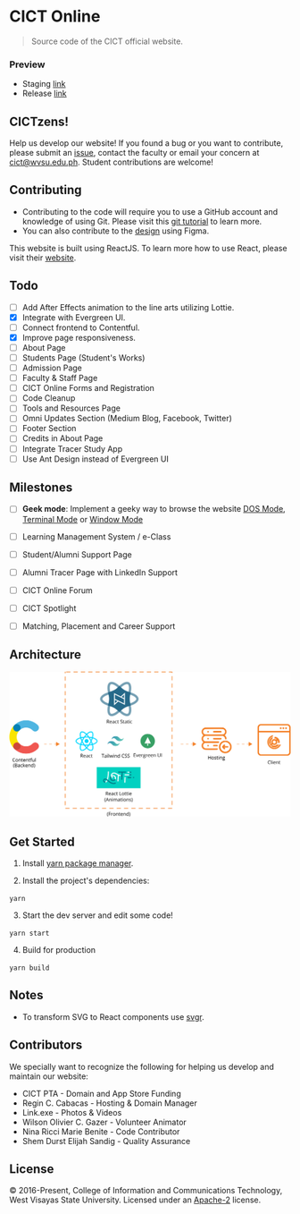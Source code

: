 # CICT Online
> Source code of the CICT official website.

### Preview
* Staging [link](https://cictonline.herokuapp.com/) 
* Release [link](http://cictwvsu.com/)

## CICTzens!
Help us develop our website! If you found a bug or you want to contribute, please submit an [issue](https://help.github.com/articles/creating-an-issue/), contact the faculty or email your concern at [cict@wvsu.edu.ph](cict@wvsu.edu.ph). Student contributions are welcome!

## Contributing
* Contributing to the code will require you to use a GitHub account and knowledge of using Git. Please visit this [git tutorial](https://try.github.io/levels/1/challenges/1) to learn more.
* You can also contribute to the [design](https://www.figma.com/file/HigGPMLiksxJZ6A5CsedqHcj/CICT-Online?node-id=0%3A1) using Figma.


This website is built using ReactJS. To learn more how to use React, please visit their [website](https://reactjs.org/).

## Todo
- [ ] Add After Effects animation to the line arts utilizing Lottie.
- [x] Integrate with Evergreen UI.
- [ ] Connect frontend to Contentful.
- [x] Improve page responsiveness.
- [ ] About Page
- [ ] Students Page (Student's Works)
- [ ] Admission Page
- [ ] Faculty & Staff Page
- [ ] CICT Online Forms and Registration
- [ ] Code Cleanup
- [ ] Tools and Resources Page
- [ ] Omni Updates Section (Medium Blog, Facebook, Twitter)
- [ ] Footer Section
- [ ] Credits in About Page
- [ ] Integrate Tracer Study App
- [ ] Use Ant Design instead of Evergreen UI

## Milestones
- [ ] **Geek mode**: Implement a geeky way to browse the website [DOS Mode](http://kristopolous.github.io/BOOTSTRA.386/), [Terminal Mode](http://kristopolous.github.io/BOOTSTRA.386/) or [Window Mode](http://www.marianopascual.me/index.html#)
- [ ] Learning Management System / e-Class 
- [ ] Student/Alumni Support Page
- [ ] Alumni Tracer Page with LinkedIn Support
- [ ] CICT Online Forum
- [ ] CICT Spotlight
- [ ] Matching, Placement and Career Support


## Architecture
![alt text](architecture.png "Architecture")

## Get Started

1. Install [yarn package manager](https://yarnpkg.com/lang/en/docs/install/#debian-stable).

2. Install the project's dependencies:

`yarn`

3. Start the dev server and edit some code!

`yarn start`

4. Build for production

`yarn build`

## Notes
* To transform SVG to React components use [svgr](https://github.com/smooth-code/svgr).

## Contributors
We specially want to recognize the following for helping us develop and maintain our website:
* CICT PTA - Domain and App Store Funding
* Regin C. Cabacas - Hosting & Domain Manager
* Link.exe - Photos & Videos
* Wilson Olivier C. Gazer - Volunteer Animator
* Nina Ricci Marie Benite - Code Contributor
* Shem Durst Elijah Sandig - Quality Assurance


## License
&copy; 2016-Present, College of Information and Communications Technology, West Visayas State University. Licensed under an [Apache-2](https://github.com/wvsu-cict-code/cict-online/blob/master/LICENSE) license.

